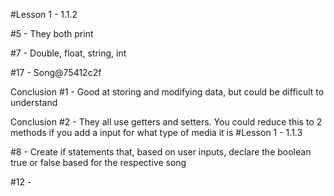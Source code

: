 #Lesson 1 - 1.1.2
<p>#5 - They both print
<p>#7 - Double, float, string, int
<p>#17 - Song@75412c2f
<p>Conclusion #1 - Good at storing and modifying data, but could be difficult to understand
<p>Conclusion #2 - They all use getters and setters. You could reduce this to 2 methods if you add a input for what type of media it is
#Lesson 1 - 1.1.3
<p>#8 - Create if statements that, based on user inputs, declare the boolean true or false based for the respective song
<p>#12 -